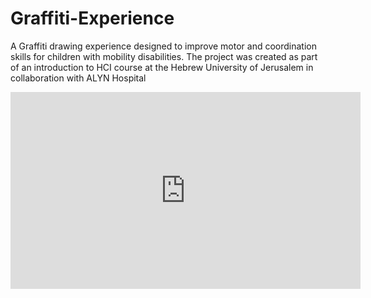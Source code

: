 # Graffiti-Experience
A Graffiti drawing experience designed to improve motor and coordination skills for children with mobility disabilities.
The project was created as part of an introduction to HCI course at the Hebrew University of Jerusalem in collaboration with ALYN Hospital

<iframe width="560" height="315" src="https://www.youtube.com/embed/mEw0bIF51lI" title="YouTube video player" frameborder="0" allow="accelerometer; autoplay; clipboard-write; encrypted-media; gyroscope; picture-in-picture" allowfullscreen></iframe>

